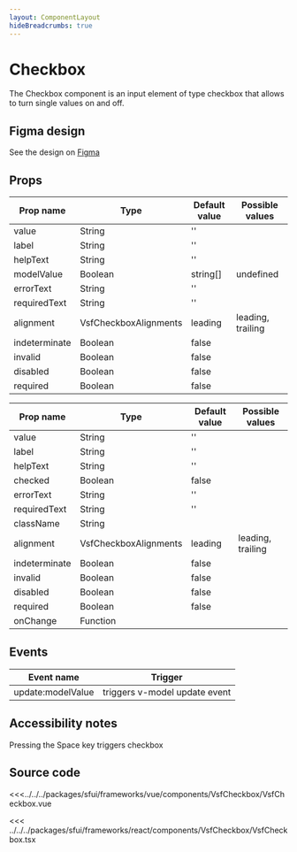 ```yaml
---
layout: ComponentLayout
hideBreadcrumbs: true
---
```

# Checkbox

The Checkbox component is an input element of type checkbox that allows to turn single values on and off.

<Generate />

## Figma design

See the design on [Figma](https://www.figma.com/file/Cx2jw34waZltkapwq7j7aT/SFUI-2-%7C-Design-Kit-(early-alpha)?node-id=11375%3A16203&t=LIzxPt9OJb9F1mXf-1)

## Props
<!-- vue -->


| Prop name    | Type                     | Default value | Possible values                        |
| ------------ | ------------------------ | ------------- | -------------------------------------- |
| value        | String                   | ''            |                                        |
| label        | String                   | ''            |                                        |
| helpText     | String                   | ''            |                                        |
| modelValue   | Boolean | string[]       | undefined     |                                        |
| errorText    | String                   | ''            |                                        |
| requiredText | String                   | ''            |                                        |
| alignment    | VsfCheckboxAlignments    | leading       |   leading,  trailing                   |
| indeterminate| Boolean                  | false         |                                        |
| invalid      | Boolean                  | false         |                                        |
| disabled     | Boolean                  | false         |                                        |
| required     | Boolean                  | false         |                                        |

<!-- end vue -->

<!-- react -->

| Prop name    | Type                     | Default value | Possible values                        |
| ------------ | ------------------------ | ------------- | -------------------------------------- |
| value        | String                   | ''            |                                        |
| label        | String                   | ''            |                                        |
| helpText     | String                   | ''            |                                        |
| checked      | Boolean                  | false         |                                        |
| errorText    | String                   | ''            |                                        |
| requiredText | String                   | ''            |                                        |
| className    | String                   |               |                                        |
| alignment    | VsfCheckboxAlignments    | leading       |   leading,  trailing                   |
| indeterminate| Boolean                  | false         |                                        |
| invalid      | Boolean                  | false         |                                        |
| disabled     | Boolean                  | false         |                                        |
| required     | Boolean                  | false         |                                        |
| onChange     | Function                 |               |                                        |


<!-- end react -->

## Events

| Event name        |            Trigger             |
| ----------------- | :----------------------------: |
| update:modelValue | triggers v-model update event  |

## Accessibility notes

Pressing the Space key triggers checkbox

## Source code

<!-- vue -->

<<<../../../packages/sfui/frameworks/vue/components/VsfCheckbox/VsfCheckbox.vue

<!-- end vue -->

<!-- react -->

<<< ../../../packages/sfui/frameworks/react/components/VsfCheckbox/VsfCheckbox.tsx

<!-- end react -->
